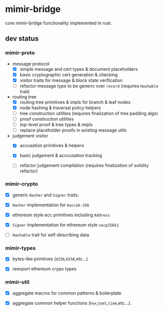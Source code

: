 # mimir-bridge

core mimir-bridge functionality implemented in rust.


## dev status

### mimir-proto

- message protocol
  - [x] simple message and cert types & document placeholders
  - [x] basic cryptographic cert generation & checking
  - [x] visitor traits for message & block state verification
  - [ ] refactor message type to be generic over `record` (requires `Hashable` trait)

- routing tree 
  - [x] routing tree primitives & impls for branch & leaf nodes
  - [x] node hashing & traversal policy helpers
  - [ ] tree construction utilities (requires finalization of tree padding algo)
  - [ ] proof construction utilities
  - [ ] top-level proof & tree types & impls
  - [ ] replace placeholder proofs in existing message utils

- judgement visitor
  - [x] accusation primitives & helpers
  - [x] basic judgement & acccusation tracking
  - [ ] refactor judgement compilation (requires finalization of solidity refactor)


### mimir-crypto

- [x] generic `Hasher` and `Signer` traits.
- [x] `Hasher` implementation for `keccak-256`
- [x] ethereum style ecc primitives including `Address`
- [x] `Signer` implementation for ethereum style `secp256k1`
- [ ] `Hashable` trait for self-describing data


### mimir-types

- [x] bytes-like primitves (`U256`,`H256`,etc...)
- [x] reexport ethereum crypo types


### mimir-util

- [x] aggregate macros for common patterns & boilerplate
- [x] aggregate common helper functions (`hex`,`toml`,`time`,etc...).


